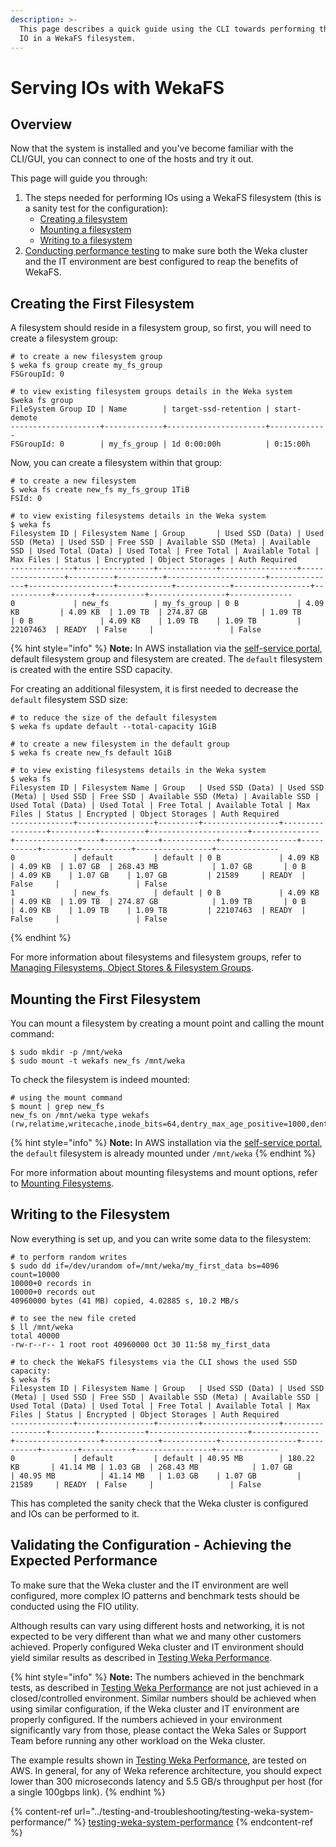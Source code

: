 ```yaml
---
description: >-
  This page describes a quick guide using the CLI towards performing the first
  IO in a WekaFS filesystem.
---
```


# Serving IOs with WekaFS

## Overview

Now that the system is installed and you've become familiar with the CLI/GUI, you can connect to one of the hosts and try it out.

This page will guide you through:

1. The steps needed for performing IOs using a WekaFS filesystem (this is a sanity test for the configuration):
   * [Creating a filesystem](performing-the-first-io.md#creating-the-first-filesystem)
   * [Mounting a filesystem](performing-the-first-io.md#mounting-the-first-filesystem)
   * [Writing to a filesystem](performing-the-first-io.md#writing-to-the-filesystem)
2. [Conducting performance testing](performing-the-first-io.md#validating-the-configuration-achieving-the-expected-performance) to make sure both the Weka cluster and the IT environment are best configured to reap the benefits of WekaFS.

## Creating the First Filesystem

A filesystem should reside in a filesystem group, so first, you will need to create a filesystem group:

```
# to create a new filesystem group
$ weka fs group create my_fs_group
FSGroupId: 0

# to view existing filesystem groups details in the Weka system
$weka fs group
FileSystem Group ID | Name        | target-ssd-retention | start-demote
--------------------+-------------+----------------------+-------------
FSGroupId: 0        | my_fs_group | 1d 0:00:00h          | 0:15:00h
```

Now, you can create a filesystem within that group:

```
# to create a new filesystem
$ weka fs create new_fs my_fs_group 1TiB
FSId: 0

# to view existing filesystems details in the Weka system
$ weka fs
Filesystem ID | Filesystem Name | Group       | Used SSD (Data) | Used SSD (Meta) | Used SSD | Free SSD | Available SSD (Meta) | Available SSD | Used Total (Data) | Used Total | Free Total | Available Total | Max Files | Status | Encrypted | Object Storages | Auth Required
--------------+-----------------+-------------+-----------------+-----------------+----------+----------+----------------------+---------------+-------------------+------------+------------+-----------------+-----------+--------+-----------+-----------------+--------------
0             | new_fs          | my_fs_group | 0 B             | 4.09 KB         | 4.09 KB  | 1.09 TB  | 274.87 GB            | 1.09 TB       | 0 B               | 4.09 KB    | 1.09 TB    | 1.09 TB         | 22107463  | READY  | False     |                 | False
```

{% hint style="info" %}
**Note:** In AWS installation via the [self-service portal](https://start.weka.io), default filesystem group and filesystem are created. The `default` filesystem is created with the entire SSD capacity.

For creating an additional filesystem, it is first needed to decrease the `default` filesystem SSD size:

```
# to reduce the size of the default filesystem
$ weka fs update default --total-capacity 1GiB

# to create a new filesystem in the default group
$ weka fs create new_fs default 1GiB

# to view existing filesystems details in the Weka system
$ weka fs
Filesystem ID | Filesystem Name | Group   | Used SSD (Data) | Used SSD (Meta) | Used SSD | Free SSD | Available SSD (Meta) | Available SSD | Used Total (Data) | Used Total | Free Total | Available Total | Max Files | Status | Encrypted | Object Storages | Auth Required
--------------+-----------------+---------+-----------------+-----------------+----------+----------+----------------------+---------------+-------------------+------------+------------+-----------------+-----------+--------+-----------+-----------------+--------------
0             | default         | default | 0 B             | 4.09 KB         | 4.09 KB  | 1.07 GB  | 268.43 MB            | 1.07 GB       | 0 B               | 4.09 KB    | 1.07 GB    | 1.07 GB         | 21589     | READY  | False     |                 | False
1             | new_fs          | default | 0 B             | 4.09 KB         | 4.09 KB  | 1.09 TB  | 274.87 GB            | 1.09 TB       | 0 B               | 4.09 KB    | 1.09 TB    | 1.09 TB         | 22107463  | READY  | False     |                 | False
```
{% endhint %}

For more information about filesystems and filesystem groups, refer to [Managing Filesystems, Object Stores & Filesystem Groups](../fs/managing-filesystems/).

## Mounting the First Filesystem

You can mount a filesystem by creating a mount point and calling the mount command:

```
$ sudo mkdir -p /mnt/weka
$ sudo mount -t wekafs new_fs /mnt/weka

```

To check the filesystem is indeed mounted:

```
# using the mount command
$ mount | grep new_fs
new_fs on /mnt/weka type wekafs (rw,relatime,writecache,inode_bits=64,dentry_max_age_positive=1000,dentry_max_age_negative=0)
```

{% hint style="info" %}
**Note:** In AWS installation via the [self-service portal](https://start.weka.io), the `default` filesystem is already mounted under `/mnt/weka`
{% endhint %}

For more information about mounting filesystems and mount options, refer to [Mounting Filesystems](../fs/mounting-filesystems.md#overview).

## Writing to the Filesystem

Now everything is set up, and you can write some data to the filesystem:

```
# to perform random writes
$ sudo dd if=/dev/urandom of=/mnt/weka/my_first_data bs=4096 count=10000
10000+0 records in
10000+0 records out
40960000 bytes (41 MB) copied, 4.02885 s, 10.2 MB/s

# to see the new file creted
$ ll /mnt/weka
total 40000
-rw-r--r-- 1 root root 40960000 Oct 30 11:58 my_first_data

# to check the WekaFS filesystems via the CLI shows the used SSD capacity:
$ weka fs
Filesystem ID | Filesystem Name | Group   | Used SSD (Data) | Used SSD (Meta) | Used SSD | Free SSD | Available SSD (Meta) | Available SSD | Used Total (Data) | Used Total | Free Total | Available Total | Max Files | Status | Encrypted | Object Storages | Auth Required
--------------+-----------------+---------+-----------------+-----------------+----------+----------+----------------------+---------------+-------------------+------------+------------+-----------------+-----------+--------+-----------+-----------------+--------------
0             | default         | default | 40.95 MB        | 180.22 KB       | 41.14 MB | 1.03 GB  | 268.43 MB            | 1.07 GB       | 40.95 MB          | 41.14 MB   | 1.03 GB    | 1.07 GB         | 21589     | READY  | False     |                 | False
```

This has completed the sanity check that the Weka cluster is configured and IOs can be performed to it.

## Validating the Configuration - Achieving the Expected Performance

To make sure that the Weka cluster and the IT environment are well configured, more complex IO patterns and benchmark tests should be conducted using the FIO utility.

Although results can vary using different hosts and networking, it is not expected to be very different than what we and many other customers achieved. Properly configured Weka cluster and IT environment should yield similar results as described in [Testing Weka Performance](../testing-and-troubleshooting/testing-weka-system-performance/).

{% hint style="info" %}
**Note:** The numbers achieved in the benchmark tests, as described in [Testing Weka Performance](../testing-and-troubleshooting/testing-weka-system-performance/) are not just achieved in a closed/controlled environment. Similar numbers should be achieved when using similar configuration, if the Weka cluster and IT environment are properly configured. If the numbers achieved in your environment significantly vary from those, please contact the Weka Sales or Support Team before running any other workload on the Weka cluster.

The example results shown in [Testing Weka Performance](../testing-and-troubleshooting/testing-weka-system-performance/), are tested on AWS. In general, for any of Weka reference architecture, you should expect lower than 300 microseconds latency and 5.5 GB/s throughput per host (for a single 100gbps link).
{% endhint %}

{% content-ref url="../testing-and-troubleshooting/testing-weka-system-performance/" %}
[testing-weka-system-performance](../testing-and-troubleshooting/testing-weka-system-performance/)
{% endcontent-ref %}
